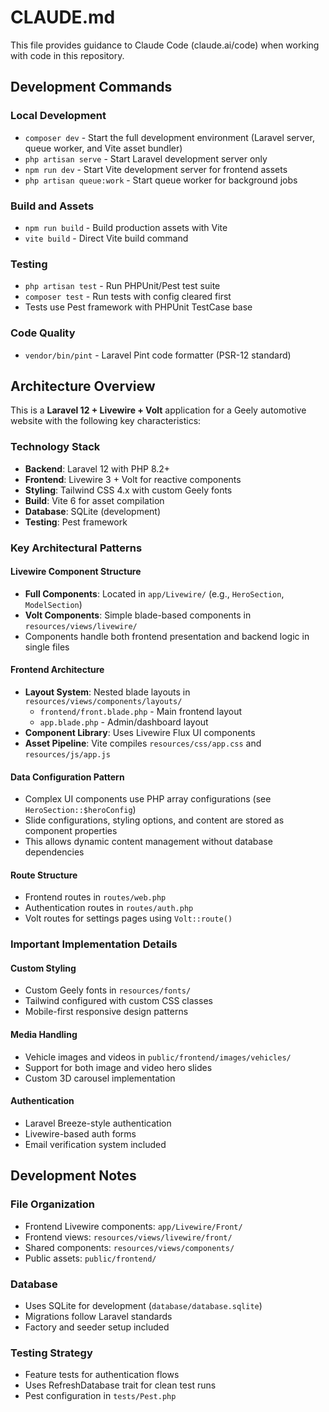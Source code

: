 # CLAUDE.md

This file provides guidance to Claude Code (claude.ai/code) when working with code in this repository.

## Development Commands

### Local Development
- `composer dev` - Start the full development environment (Laravel server, queue worker, and Vite asset bundler)
- `php artisan serve` - Start Laravel development server only
- `npm run dev` - Start Vite development server for frontend assets
- `php artisan queue:work` - Start queue worker for background jobs

### Build and Assets
- `npm run build` - Build production assets with Vite
- `vite build` - Direct Vite build command

### Testing
- `php artisan test` - Run PHPUnit/Pest test suite
- `composer test` - Run tests with config cleared first
- Tests use Pest framework with PHPUnit TestCase base

### Code Quality
- `vendor/bin/pint` - Laravel Pint code formatter (PSR-12 standard)

## Architecture Overview

This is a **Laravel 12 + Livewire + Volt** application for a Geely automotive website with the following key characteristics:

### Technology Stack
- **Backend**: Laravel 12 with PHP 8.2+
- **Frontend**: Livewire 3 + Volt for reactive components
- **Styling**: Tailwind CSS 4.x with custom Geely fonts
- **Build**: Vite 6 for asset compilation
- **Database**: SQLite (development)
- **Testing**: Pest framework

### Key Architectural Patterns

#### Livewire Component Structure
- **Full Components**: Located in `app/Livewire/` (e.g., `HeroSection`, `ModelSection`)
- **Volt Components**: Simple blade-based components in `resources/views/livewire/`
- Components handle both frontend presentation and backend logic in single files

#### Frontend Architecture
- **Layout System**: Nested blade layouts in `resources/views/components/layouts/`
  - `frontend/front.blade.php` - Main frontend layout
  - `app.blade.php` - Admin/dashboard layout
- **Component Library**: Uses Livewire Flux UI components
- **Asset Pipeline**: Vite compiles `resources/css/app.css` and `resources/js/app.js`

#### Data Configuration Pattern
- Complex UI components use PHP array configurations (see `HeroSection::$heroConfig`)
- Slide configurations, styling options, and content are stored as component properties
- This allows dynamic content management without database dependencies

#### Route Structure
- Frontend routes in `routes/web.php`
- Authentication routes in `routes/auth.php`
- Volt routes for settings pages using `Volt::route()`

### Important Implementation Details

#### Custom Styling
- Custom Geely fonts in `resources/fonts/`
- Tailwind configured with custom CSS classes
- Mobile-first responsive design patterns

#### Media Handling
- Vehicle images and videos in `public/frontend/images/vehicles/`
- Support for both image and video hero slides
- Custom 3D carousel implementation

#### Authentication
- Laravel Breeze-style authentication
- Livewire-based auth forms
- Email verification system included

## Development Notes

### File Organization
- Frontend Livewire components: `app/Livewire/Front/`
- Frontend views: `resources/views/livewire/front/`
- Shared components: `resources/views/components/`
- Public assets: `public/frontend/`

### Database
- Uses SQLite for development (`database/database.sqlite`)
- Migrations follow Laravel standards
- Factory and seeder setup included

### Testing Strategy
- Feature tests for authentication flows
- Uses RefreshDatabase trait for clean test runs
- Pest configuration in `tests/Pest.php`